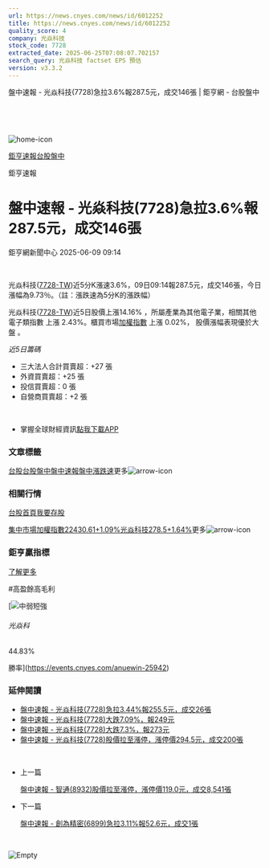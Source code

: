 ```yaml
---
url: https://news.cnyes.com/news/id/6012252
title: https://news.cnyes.com/news/id/6012252
quality_score: 4
company: 光焱科技
stock_code: 7728
extracted_date: 2025-06-25T07:08:07.702157
search_query: 光焱科技 factset EPS 預估
version: v3.3.2
---
```


盤中速報 - 光焱科技(7728)急拉3.6%報287.5元，成交146張 | 鉅亨網 - 台股盤中

‌

‌

![home-icon](/assets/icons/breadCrumb/symbol-icon-home.svg)

[鉅亨速報](/news/cat/anue_live)[台股盤中](/news/cat/tw_live)

鉅亨速報

# 盤中速報 - 光焱科技(7728)急拉3.6%報287.5元，成交146張

鉅亨網新聞中心 2025-06-09 09:14

‌

光焱科技([7728-TW](https://www.cnyes.com/twstock/7728))近5分K漲速3.6%，09日09:14報287.5元，成交146張，今日漲幅為9.73％。（註：漲跌速為5分K的漲跌幅）

光焱科技([7728-TW](https://www.cnyes.com/twstock/7728))近5日股價上漲14.16% ，所屬產業為其他電子業，相關其他電子類指數 上漲 2.43%。櫃買市場[加權指數](https://invest.cnyes.com/index/TWS/TSE01) 上漲 0.02%， 股價漲幅表現優於大盤 。

*近5日籌碼*

* 三大法人合計買賣超：+27 張
* 外資買賣超：+25 張
* 投信買賣超：0 張
* 自營商買賣超：+2 張

‌

* 掌握全球財經資訊[點我下載APP](http://www.cnyes.com/app/?utm_source=mweb&utm_medium=HamMenuBanner&utm_campaign=fixed&utm_content=entr)

### 文章標籤

[台股](https://news.cnyes.com/tag/台股 "台股")[台股盤中](https://news.cnyes.com/tag/台股盤中 "台股盤中")[盤中速報](https://news.cnyes.com/tag/盤中速報 "盤中速報")[盤中漲跌速](https://news.cnyes.com/tag/盤中漲跌速 "盤中漲跌速")更多![arrow-icon](/assets/icons/arrows/arrow-down.svg)

### 相關行情

[台股首頁](https://www.cnyes.com/twstock)[我要存股](https://supr.link/8OHaU)

[集中市場加權指數22430.61+1.09%](https://invest.cnyes.com/index/TWS/TSE01)[光焱科技278.5+1.64%](https://www.cnyes.com/twstock/7728)更多![arrow-icon](/assets/icons/arrows/arrow-down.svg)

### 鉅亨贏指標

[了解更多](https://events.cnyes.com/anuewin-25942)

#高盈餘高毛利

[![中弱短強](/assets/icons/win-indicator/short-to-long.svg)

###### 光焱科

44.83%

勝率](https://events.cnyes.com/anuewin-25942)

### 延伸閱讀

* [盤中速報 - 光焱科技(7728)急拉3.44%報255.5元，成交26張](/news/id/6009559)
* [盤中速報 - 光焱科技(7728)大跌7.09%，報249元](/news/id/5946010)
* [盤中速報 - 光焱科技(7728)大跌7.3%，報273元](/news/id/5944799)
* [盤中速報 - 光焱科技(7728)股價拉至漲停，漲停價294.5元，成交200張](/news/id/5943562)

‌

* 上一篇

  [盤中速報 - 智通(8932)股價拉至漲停，漲停價119.0元，成交8,541張](/news/id/6012644)
* 下一篇

  [盤中速報 - 創為精密(6899)急拉3.11%報52.6元，成交1張](/news/id/6010030)

‌

![Empty](/assets/icons/skeleton/empty-image.svg)

‌